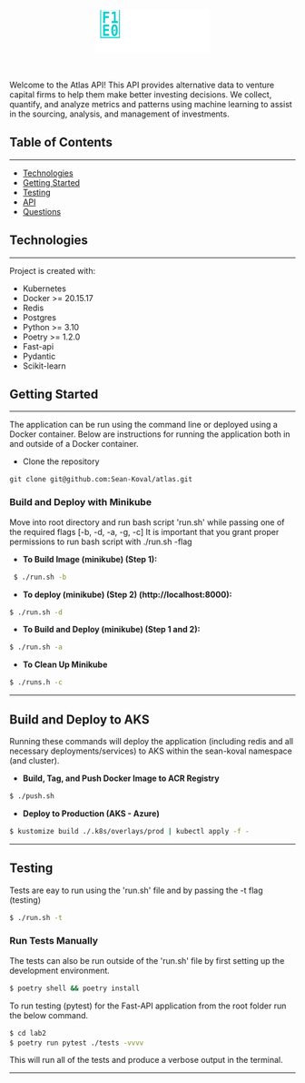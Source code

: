 
<p align="center"> <img src="./assets/logo.svg" width=200 height=75> </p> <br>

Welcome to the Atlas API! This API provides alternative data to venture capital firms to help them make better investing decisions. We collect, quantify, and analyze metrics and patterns using machine learning to assist in the sourcing, analysis, and management of investments.

<p align="center">

</p>


## **Table of Contents**
---
- [Technologies](#technologies)
- [Getting Started](#getting-started)
- [Testing](#testing)
- [API](#api)
- [Questions](#questions)

## **Technologies**
---
Project is created with:
* Kubernetes
* Docker >= 20.15.17
* Redis
* Postgres
* Python >= 3.10
* Poetry >= 1.2.0
* Fast-api
* Pydantic
* Scikit-learn

## **Getting Started**
---
The application can be run using the command line or deployed using a Docker container. Below are instructions for running the application both in and outside of a Docker container.

* Clone the repository

```
git clone git@github.com:Sean-Koval/atlas.git
```

### **Build and Deploy with Minikube**

Move into root directory and run bash script 'run.sh' while passing one of the required flags [-b, -d, -a, -g, -c]
It is important that you grant proper permissions to run bash script with ./run.sh -flag

* **To Build Image (minikube) (Step 1):**
```bash
 $ ./run.sh -b
```

* **To deploy (minikube) (Step 2) (http://localhost:8000):**
```bash
$ ./run.sh -d 
```

* **To Build and Deploy (minikube) (Step 1 and 2):**
```bash
$ ./run.sh -a
```

* **To Clean Up Minikube**
```bash
$ ./runs.h -c
```
---

## **Build and Deploy to AKS**
Running these commands will deploy the application (including redis and all necessary deployments/services) to AKS within the sean-koval namespace (and cluster).


* **Build, Tag, and Push Docker Image to ACR Registry**
```bash
$ ./push.sh
```

* **Deploy to Production (AKS - Azure)**
```bash
$ kustomize build ./.k8s/overlays/prod | kubectl apply -f -
```
---
## **Testing**
Tests are eay to run using the 'run.sh' file and by passing the -t flag (testing)

```bash
$ ./run.sh -t
```

### **Run Tests Manually**
The tests can also be run outside of the 'run.sh' file by first setting up the development environment.
```bash
$ poetry shell && poetry install
```

To run testing (pytest) for the Fast-API application from the root folder run the below command. 
```bash
$ cd lab2
$ poetry run pytest ./tests -vvvv 
```

This will run all of the tests and produce a verbose output in the terminal.


---